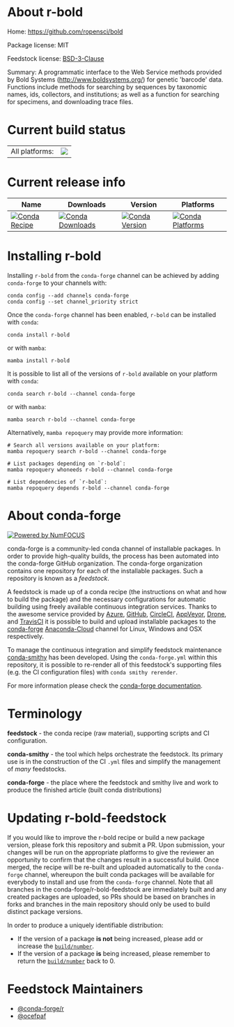 About r-bold
============

Home: https://github.com/ropensci/bold

Package license: MIT

Feedstock license: [BSD-3-Clause](https://github.com/conda-forge/r-bold-feedstock/blob/main/LICENSE.txt)

Summary: A programmatic interface to the Web Service methods provided by Bold Systems (<http://www.boldsystems.org/>) for genetic 'barcode' data. Functions include methods for searching by sequences by taxonomic names, ids, collectors, and institutions; as well as a function for searching for specimens, and downloading trace files.

Current build status
====================


<table><tr><td>All platforms:</td>
    <td>
      <a href="https://dev.azure.com/conda-forge/feedstock-builds/_build/latest?definitionId=1010&branchName=main">
        <img src="https://dev.azure.com/conda-forge/feedstock-builds/_apis/build/status/r-bold-feedstock?branchName=main">
      </a>
    </td>
  </tr>
</table>

Current release info
====================

| Name | Downloads | Version | Platforms |
| --- | --- | --- | --- |
| [![Conda Recipe](https://img.shields.io/badge/recipe-r--bold-green.svg)](https://anaconda.org/conda-forge/r-bold) | [![Conda Downloads](https://img.shields.io/conda/dn/conda-forge/r-bold.svg)](https://anaconda.org/conda-forge/r-bold) | [![Conda Version](https://img.shields.io/conda/vn/conda-forge/r-bold.svg)](https://anaconda.org/conda-forge/r-bold) | [![Conda Platforms](https://img.shields.io/conda/pn/conda-forge/r-bold.svg)](https://anaconda.org/conda-forge/r-bold) |

Installing r-bold
=================

Installing `r-bold` from the `conda-forge` channel can be achieved by adding `conda-forge` to your channels with:

```
conda config --add channels conda-forge
conda config --set channel_priority strict
```

Once the `conda-forge` channel has been enabled, `r-bold` can be installed with `conda`:

```
conda install r-bold
```

or with `mamba`:

```
mamba install r-bold
```

It is possible to list all of the versions of `r-bold` available on your platform with `conda`:

```
conda search r-bold --channel conda-forge
```

or with `mamba`:

```
mamba search r-bold --channel conda-forge
```

Alternatively, `mamba repoquery` may provide more information:

```
# Search all versions available on your platform:
mamba repoquery search r-bold --channel conda-forge

# List packages depending on `r-bold`:
mamba repoquery whoneeds r-bold --channel conda-forge

# List dependencies of `r-bold`:
mamba repoquery depends r-bold --channel conda-forge
```


About conda-forge
=================

[![Powered by
NumFOCUS](https://img.shields.io/badge/powered%20by-NumFOCUS-orange.svg?style=flat&colorA=E1523D&colorB=007D8A)](https://numfocus.org)

conda-forge is a community-led conda channel of installable packages.
In order to provide high-quality builds, the process has been automated into the
conda-forge GitHub organization. The conda-forge organization contains one repository
for each of the installable packages. Such a repository is known as a *feedstock*.

A feedstock is made up of a conda recipe (the instructions on what and how to build
the package) and the necessary configurations for automatic building using freely
available continuous integration services. Thanks to the awesome service provided by
[Azure](https://azure.microsoft.com/en-us/services/devops/), [GitHub](https://github.com/),
[CircleCI](https://circleci.com/), [AppVeyor](https://www.appveyor.com/),
[Drone](https://cloud.drone.io/welcome), and [TravisCI](https://travis-ci.com/)
it is possible to build and upload installable packages to the
[conda-forge](https://anaconda.org/conda-forge) [Anaconda-Cloud](https://anaconda.org/)
channel for Linux, Windows and OSX respectively.

To manage the continuous integration and simplify feedstock maintenance
[conda-smithy](https://github.com/conda-forge/conda-smithy) has been developed.
Using the ``conda-forge.yml`` within this repository, it is possible to re-render all of
this feedstock's supporting files (e.g. the CI configuration files) with ``conda smithy rerender``.

For more information please check the [conda-forge documentation](https://conda-forge.org/docs/).

Terminology
===========

**feedstock** - the conda recipe (raw material), supporting scripts and CI configuration.

**conda-smithy** - the tool which helps orchestrate the feedstock.
                   Its primary use is in the construction of the CI ``.yml`` files
                   and simplify the management of *many* feedstocks.

**conda-forge** - the place where the feedstock and smithy live and work to
                  produce the finished article (built conda distributions)


Updating r-bold-feedstock
=========================

If you would like to improve the r-bold recipe or build a new
package version, please fork this repository and submit a PR. Upon submission,
your changes will be run on the appropriate platforms to give the reviewer an
opportunity to confirm that the changes result in a successful build. Once
merged, the recipe will be re-built and uploaded automatically to the
`conda-forge` channel, whereupon the built conda packages will be available for
everybody to install and use from the `conda-forge` channel.
Note that all branches in the conda-forge/r-bold-feedstock are
immediately built and any created packages are uploaded, so PRs should be based
on branches in forks and branches in the main repository should only be used to
build distinct package versions.

In order to produce a uniquely identifiable distribution:
 * If the version of a package **is not** being increased, please add or increase
   the [``build/number``](https://docs.conda.io/projects/conda-build/en/latest/resources/define-metadata.html#build-number-and-string).
 * If the version of a package **is** being increased, please remember to return
   the [``build/number``](https://docs.conda.io/projects/conda-build/en/latest/resources/define-metadata.html#build-number-and-string)
   back to 0.

Feedstock Maintainers
=====================

* [@conda-forge/r](https://github.com/conda-forge/r/)
* [@ocefpaf](https://github.com/ocefpaf/)

